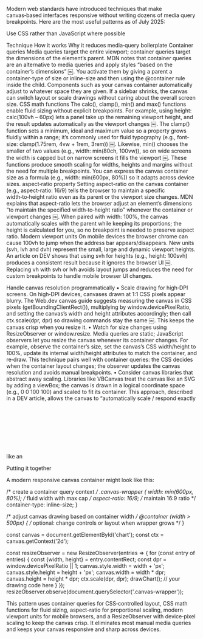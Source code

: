 Modern web standards have introduced techniques that make canvas‑based interfaces responsive without writing dozens of media query breakpoints.  Here are the most useful patterns as of July 2025:

Use CSS rather than JavaScript where possible

Technique	How it works	Why it reduces media‑query boilerplate
Container queries	Media queries target the entire viewport; container queries target the dimensions of the element’s parent.  MDN notes that container queries are an alternative to media queries and apply styles “based on the container’s dimensions” ￼.  You activate them by giving a parent a container-type of size or inline-size and then using the @container rule inside the child.	Components such as your canvas container automatically adjust to whatever space they are given.  If a sidebar shrinks, the canvas can switch layout or scale drawings without caring about the overall screen size.
CSS math functions	The calc(), clamp(), min() and max() functions enable fluid sizing without explicit breakpoints.  For example, using height: calc(100vh – 60px) lets a panel take up the remaining viewport height, and the result updates automatically as the viewport changes ￼.  The clamp() function sets a minimum, ideal and maximum value so a property grows fluidly within a range; it’s commonly used for fluid typography (e.g., font-size: clamp(1.75rem, 4vw + 1rem, 3rem)) ￼.  Likewise, min() chooses the smaller of two values (e.g., width: min(80ch, 100vw)), so on wide screens the width is capped but on narrow screens it fills the viewport ￼.	These functions produce smooth scaling for widths, heights and margins without the need for multiple breakpoints.  You can express the canvas container size as a formula (e.g., width: min(600px, 80%)) so it adapts across device sizes.
aspect‑ratio property	Setting aspect-ratio on the canvas container (e.g., aspect-ratio: 16/9) tells the browser to maintain a specific width‑to‑height ratio even as its parent or the viewport size changes.  MDN explains that aspect-ratio lets the browser adjust an element’s dimensions “to maintain the specified width‑to‑height ratio” whenever the container or viewport changes ￼.	When paired with width: 100%, the canvas automatically scales with the parent while keeping its proportions; the height is calculated for you, so no breakpoint is needed to preserve aspect ratio.
Modern viewport units	On mobile devices the browser chrome can cause 100vh to jump when the address bar appears/disappears.  New units (svh, lvh and dvh) represent the small, large and dynamic viewport heights.  An article on DEV shows that using svh for heights (e.g., height: 100svh) produces a consistent result because it ignores the browser UI ￼.	Replacing vh with svh or lvh avoids layout jumps and reduces the need for custom breakpoints to handle mobile browser UI changes.

Handle canvas resolution programmatically
	•	Scale drawing for high‑DPI screens.  On high‑DPI devices, canvases drawn at 1:1 CSS pixels appear blurry.  The Web.dev canvas guide suggests measuring the canvas in CSS pixels (getBoundingClientRect()), multiplying by window.devicePixelRatio, and setting the canvas’s width and height attributes accordingly; then call ctx.scale(dpr, dpr) so drawing commands stay the same ￼.  This keeps the canvas crisp when you resize it.
	•	Watch for size changes using ResizeObserver or window.resize.  Media queries are static; JavaScript observers let you resize the canvas whenever its container changes.  For example, observe the container’s size, set the canvas’s CSS width/height to 100%, update its internal width/height attributes to match the container, and re‑draw.  This technique pairs well with container queries: the CSS decides when the container layout changes; the observer updates the canvas resolution and avoids manual breakpoints.
	•	Consider canvas libraries that abstract away scaling.  Libraries like VBCanvas treat the canvas like an SVG by adding a viewBox; the canvas is drawn in a logical coordinate space (e.g., 0 0 100 100) and scaled to fit its container.  This approach, described in a DEV article, allows the canvas to “automatically scale / respond exactly like an <svg> element” ￼—you specify a scale mode (contain or cover), and the library handles resizing and redrawing.

Putting it together

A modern responsive canvas container might look like this:

<div class="canvas-wrapper">
  <canvas id="chart"></canvas>
</div>

/* create a container query context */
.canvas-wrapper {
  width: min(600px, 80%);    /* fluid width with max cap */
  aspect-ratio: 16/9;        /* maintain 16:9 ratio */
  container-type: inline-size;
}

/* adjust canvas drawing based on container width */
@container (width > 500px) {
  /* optional: change controls or layout when wrapper grows */
}

const canvas = document.getElementById('chart');
const ctx = canvas.getContext('2d');

const resizeObserver = new ResizeObserver(entries => {
  for (const entry of entries) {
    const {width, height} = entry.contentRect;
    const dpr = window.devicePixelRatio || 1;
    canvas.style.width = width + 'px';
    canvas.style.height = height + 'px';
    canvas.width = width * dpr;
    canvas.height = height * dpr;
    ctx.scale(dpr, dpr);
    drawChart(); // your drawing code here
  }
});
resizeObserver.observe(document.querySelector('.canvas-wrapper'));

This pattern uses container queries for CSS‑controlled layout, CSS math functions for fluid sizing, aspect-ratio for proportional scaling, modern viewport units for mobile browsers, and a ResizeObserver with device‑pixel scaling to keep the canvas crisp.  It eliminates most manual media queries and keeps your canvas responsive and sharp across devices.